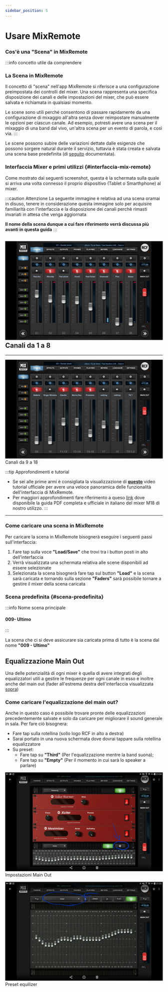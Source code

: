 ```yaml
---
sidebar_position: 5
---
```


# Usare MixRemote

### Cos'è una "Scena" in MixRemote

:::info concetto utile da comprendere
### La Scena in MixRemote

Il concetto di "scena" nell'app MixRemote si riferisce a una configurazione preimpostata dei controlli del mixer. Una scena rappresenta una specifica disposizione dei canali e delle impostazioni del mixer, che può essere salvata e richiamata in qualsiasi momento.

Le scene sono utili perché consentono di passare rapidamente da una configurazione di mixaggio all'altra senza dover reimpostare manualmente le opzioni per ciascun canale. Ad esempio, potresti avere una scena per il mixaggio di una band dal vivo, un'altra scena per un evento di parola, e così via.
:::

Le scene possono subire delle variazioni dettate dalle esigenze che possono sorgere natural durante il servizio, tuttavia è stata creata e salvata una scena base predefinita (di [seguito](#scena-predefinita) documentata). 

### Interfaccia Mixer e primi utilizzi {#interfaccia-mix-remote}

Come mostrato dai seguenti screenshot, questa è la schermata sulla quale si arriva una volta connesso il proprio dispositivo (Tablet o Smarthphone) al mixer.

:::caution Attenzione
La seguente immagine è relativa ad una scena oramai in disuso, tenere in considerazione questa immagine solo per acquisire familiarità con l'interfaccia e la disposizione dei canali perchè rimasti invariati in attesa che venga aggiornata

**Il nome della scena dunque a cui fare riferimento verrà discussa più avanti in questa guida**
:::

![Canali 1-8](../../static/img/Production/Canali%201-8.jpg)
Canali da 1 a 8
<bp/>
---

---
![Canali 9-18](../../static/img/Production/Canali%209....jpg)
Canali da 9 a 18
<bp/>

:::tip Approfondimenti e tutorial
- Se sei alle prime armi è consigliata la visualizzazione di **[questo](https://www.youtube.com/watch?v=vUX5HKI1lmM)** video tutorial ufficiale per avere una veloce panoramica delle funzionalità dell'interfaccia di MixRemote.
- Per maggiori approfondimenti fare riferimento a queso [link](https://www.rcf.it/it/products/product-detail/m-18?p_p_id=it_dvel_rcf_products_frontend_web_portlet_ProductDownloadsPortlet&p_p_lifecycle=2&p_p_state=normal&p_p_mode=view&p_p_resource_id=downloadProductFileEntry&p_p_cacheability=cacheLevelPage&_it_dvel_rcf_products_frontend_web_portlet_ProductDownloadsPortlet_productCode=STP0176&_it_dvel_rcf_products_frontend_web_portlet_ProductDownloadsPortlet_profileId=312120) dove disponibile la guida PDF completa e ufficiale in italiano del mixer M18 di nostro utilizzo.
:::
---

### Come caricare una scena in MixRemote

Per caricare la scena in MixRemote bisognerà eseguire i seguenti passi sull'interfaccia:

1. Fare tap sulla voce **"Load/Save"** che trovi tra i button posti in alto dell'interfaccia
2. Verrà visualizzata una schermata relativa alle scene disponibili ad essere selezionate
3. Selezionata la scena bisognerà fare tap sul button **"Load"** e la scena sarà caricata e tornando sulla sezione **"Faders"** sarà possibile tornare a gestire il mixer della scena caricata

### Scena predefinita {#scena-predefinita}
:::info Nome scena principale
#### 009- Ultimo
:::

La scena che ci si deve assicurare sia caricata prima di tutto è la scena dal nome **"009 - Ultimo"**


## Equalizzazione Main Out

Una delle potenzialità di ogni mixer è quella di avere integrati degli equalizzatori utili a gestire le frequenze per ogni canale in esso e inoltre anche del main out (fader all'estrema destra dell'interfaccia visualizzata [sopra](#interfaccia-mix-remote))


### **Come caricare l'equalizzazione del main out?**
Anche in questo caso è possibile trovare pronte delle equalizzazioni precedentemente salvate e solo da caricare per migliorare il sound generale in sala. Per fare ciò bisognera:

- Fare tap sulla rotellina (sollo logo RCF in alto a destra)
- Sarai portato in una nuova schermata dove dovrai tappare sulla rotellina equalizzatore
- Su preset:
  - Fare tap su **"Third"** (Per l'equalizzazione mentre la band suona);
  - Fare tap su **"Empty"** (Per il momento in cui sarà lo speaker a parlare)

![Main Out Settings](../../static/img/Production/Main%20Settings.jpg)
Impostazioni Main Out
<bp/>

![Equalizer preset](../../static/img/Production/EquilizerMain.jpg)
Preset equilizer
<bp/>